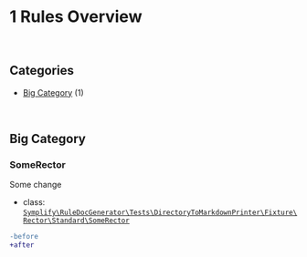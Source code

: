 # 1 Rules Overview

<br>

## Categories

- [Big Category](#big-category) (1)

<br>

## Big Category

### SomeRector

Some change

- class: [`Symplify\RuleDocGenerator\Tests\DirectoryToMarkdownPrinter\Fixture\Rector\Standard\SomeRector`](Fixture/Rector/Standard/SomeRector.php)

```diff
-before
+after
```

<br>
